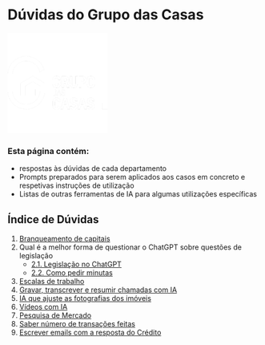 # Dúvidas do Grupo das Casas

<img src="/img/Logo-grupo-das-casas.png" width="200"/>


### Esta página contém:
- respostas às dúvidas de cada departamento
- Prompts preparados para serem aplicados aos casos em concreto e respetivas instruções de utilização
- Listas de outras ferramentas de IA para algumas utilizações específicas



## Índice de Dúvidas

1.  [Branqueamento de capitais](1-branqueamento_de_capitais/duvida_branqueamento_de_capitais.md)
2.  Qual é a melhor forma de questionar o ChatGPT sobre questões de legislação
    - [2.1. Legislação no ChatGPT](2-questões_de_legislação/abordar_questoes_legais_com_o_ChatGPT.md)
    - [2.2. Como pedir minutas](2-questões_de_legislação/como_pedir_minutas.md)
3.  [Escalas de trabalho](3-escala_semanal/duvida_escala_semanal.md)
4.  [Gravar, transcrever e resumir chamadas com IA](4-resumir_chamadas/duvida_resumir_chamadas.md)
5.  [IA que ajuste as fotografias dos imóveis](5-ajustar_imagens/duvida_ajustar_imagens.md)
6.  [Vídeos com IA](6-vídeos_com_IA/duvida_vídeos_com_IA.md)
7.  [Pesquisa de Mercado](7-pesquisa_de_mercado/duvida_pesquisa_de_mercado.md)
8.  [Saber número de transações feitas](8-número_transações/duvida_número_transações.md)
9.  [Escrever emails com a resposta do Crédito](9-emails_crédito/duvida_emails_crédito.md)
